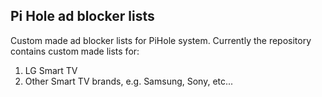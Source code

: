 ## Pi Hole ad blocker lists
Custom made ad blocker lists for PiHole system. Currently the repository contains custom made lists for:
1. LG Smart TV
2. Other Smart TV brands, e.g. Samsung, Sony, etc...
